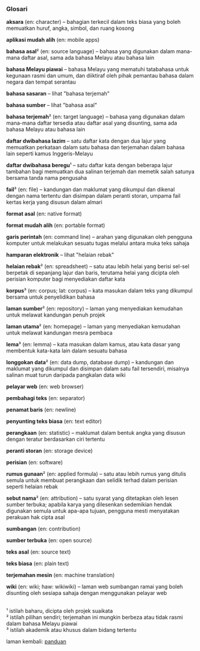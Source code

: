 ---
---

### Glosari

**aksara** (en: character)
&ndash; bahagian terkecil dalam teks biasa yang boleh
memuatkan huruf, angka, simbol, dan ruang kosong

**aplikasi mudah alih** (en: mobile apps)

**bahasa asal**&#178; (en: source language)
&ndash; bahasa yang digunakan dalam mana-mana daftar asal,
sama ada bahasa Melayu atau bahasa lain

**bahasa Melayu piawai**
&ndash; bahasa Melayu yang mematuhi tatabahasa untuk
kegunaan rasmi dan umum, dan diiktiraf oleh pihak pemantau
bahasa dalam negara dan tempat serantau

**bahasa sasaran**
&ndash; lihat "bahasa terjemah"

**bahasa sumber**
&ndash; lihat "bahasa asal"

**bahasa terjemah**&#178; (en: target language)
&ndash; bahasa yang digunakan dalam mana-mana daftar
tersedia atau daftar asal yang disunting, sama ada bahasa
Melayu atau bahasa lain

**daftar dwibahasa lazim**
&ndash; satu daftar kata dengan dua lajur yang memuatkan
perkataan dalam satu bahasa dan terjemahan dalam bahasa lain
seperti kamus Inggeris-Melayu

**daftar dwibahasa beregu**&#185;
&ndash; satu daftar kata dengan beberapa lajur tambahan bagi
memuatkan dua salinan terjemah dan memetik salah satunya
bersama tanda nama pengusaha

**fail**&#179; (en: file)
&ndash; kandungan dan maklumat yang dikumpul dan dikenal
dengan nama tertentu dan disimpan dalam peranti storan,
umpama fail kertas kerja yang disusun dalam almari

**format asal** (en: native format)

**format mudah alih** (en: portable format)

**garis perintah** (en: command line)
&ndash; arahan yang digunakan oleh pengguna komputer untuk
melakukan sesuatu tugas melalui antara muka teks sahaja

**hamparan elektronik**
&ndash; lihat "helaian rebak"

**helaian rebak**&#178; (en: spreadsheet)
&ndash; satu atau lebih helai yang berisi sel-sel berpetak
di sepanjang lajur dan baris, terutama helai yang dicipta
oleh perisian komputer bagi menyediakan daftar kata

**korpus**&#179; (en: corpus; lat: corpus)
&ndash; kata masukan dalam teks yang dikumpul bersama untuk
penyelidikan bahasa

**laman sumber**&#178; (en: repository)
&ndash; laman yang menyediakan kemudahan untuk melawat
kandungan penuh projek

**laman utama**&#178; (en: homepage)
&ndash; laman yang menyediakan kemudahan untuk melawat
kandungan mesra pembaca

**lema**&#179; (en: lemma)
&ndash; kata masukan dalam kamus, atau kata dasar yang
membentuk kata-kata lain dalam sesuatu bahasa

**longgokan data**&#178; (en: data dump, database dump)
&ndash; kandungan dan maklumat yang dikumpul dan disimpan
dalam satu fail tersendiri, misalnya salinan muat turun
daripada pangkalan data wiki

**pelayar web** (en: web browser)

**pembahagi teks** (en: separator)

**penamat baris** (en: newline)

**penyunting teks biasa** (en: text editor)

**perangkaan** (en: statistic)
&ndash; maklumat dalam bentuk angka yang disusun dengan
teratur berdasarkan ciri tertentu

**peranti storan** (en: storage device)

**perisian** (en: software)

**rumus gunaan**&#178; (en: applied formula)
&ndash; satu atau lebih rumus yang ditulis semula untuk
membuat perangkaan dan selidik terhad dalam perisian seperti
helaian rebak

**sebut nama**&#178; (en: attribution)
&ndash; satu syarat yang ditetapkan oleh lesen sumber
terbuka; apabila karya yang dilesenkan sedemikian hendak
digunakan semula untuk apa-apa tujuan, pengguna mesti
menyatakan perakuan hak cipta asal

**sumbangan** (en: contribution)

**sumber terbuka** (en: open source)

**teks asal** (en: source text)

**teks biasa** (en: plain text)

**terjemahan mesin** (en: machine translation)

**wiki** (en: wiki; haw: wikiwiki)
&ndash; laman web sumbangan ramai yang boleh disunting
oleh sesiapa sahaja dengan menggunakan pelayar web

&nbsp;  
&#185; istilah baharu, dicipta oleh projek suaikata  
&#178; istilah pilihan sendiri; terjemahan ini mungkin
berbeza atau tidak rasmi dalam bahasa Melayu piawai  
&#179; istilah akademik atau khusus dalam bidang tertentu  

laman kembali: [panduan][0]

  [0]: ../index.md
